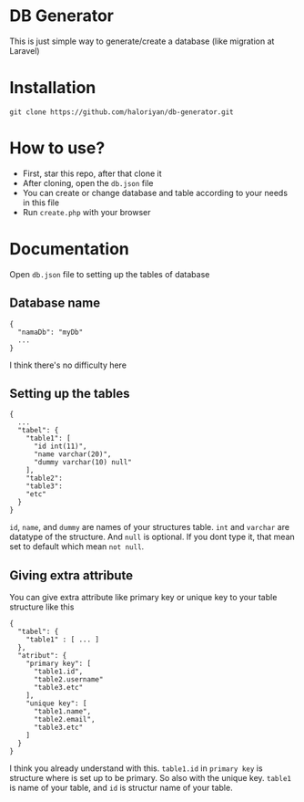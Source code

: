 # DB Generator
This is just simple way to generate/create a database (like migration at Laravel)

# Installation
```
git clone https://github.com/haloriyan/db-generator.git
```

# How to use?
- First, star this repo, after that clone it
- After cloning, open the `db.json` file
- You can create or change database and table according to your needs in this file
- Run `create.php` with your browser

# Documentation
Open `db.json` file to setting up the tables of database
## Database name
```
{
  "namaDb": "myDb"
  ...
}
```
I think there's no difficulty here

## Setting up the tables
```
{
  ...
  "tabel": {
    "table1": [
      "id int(11)",
      "name varchar(20)",
      "dummy varchar(10) null"
    ],
    "table2":
    "table3":
    "etc"
  }
}
```
`id`, `name`, and `dummy` are names of your structures table. `int` and `varchar` are datatype of the structure. And `null` is optional. If you dont type it, that mean set to default which mean `not null`.

## Giving extra attribute
You can give extra attribute like primary key or unique key to your table structure like this
```
{
  "tabel": {
    "table1" : [ ... ]
  },
  "atribut": {
    "primary key": [
      "table1.id",
      "table2.username"
      "table3.etc"
    ],
    "unique key": [
      "table1.name",
      "table2.email",
      "table3.etc"
    ]
  }
}
```
I think you already understand with this. `table1.id` in `primary key` is structure where is set up to be primary. So also with the unique key. `table1` is name of your table, and `id` is structur name of your table.
